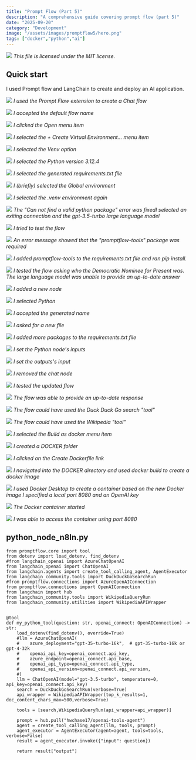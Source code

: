 ```yaml
---
title: "Prompt Flow (Part 5)"
description: "A comprehensive guide covering prompt flow (part 5)"
date: "2025-09-20"
category: "Development"
image: "/assets/images/promptflow5/hero.png"
tags: ["docker","python","ai"]
---
```


![](/assets/images/promptflow5/logo.svg)
*This file is licensed under the MIT license.*


## Quick start

I used Prompt flow and LangChain to create and deploy an AI application.

![](/assets/images/promptflow5/screenshot-2024-09-01-at-12.47.00pm-2136x767.png)
*I used the Prompt Flow extension to create a Chat flow*

![](/assets/images/promptflow5/screenshot-2024-09-01-at-12.47.10pm-2092x556.png)
*I accepted the default flow name*

![](/assets/images/promptflow5/screenshot-2024-09-01-at-12.47.39pm-2136x757.png)
*I clicked the Open menu item*

![](/assets/images/promptflow5/screenshot-2024-09-01-at-12.47.50pm-2136x495.png)
*I selected the + Create Virtual Environment... menu item*

![](/assets/images/promptflow5/screenshot-2024-09-01-at-12.47.58pm-2136x316.png)
*I selected the Venv option*

![](/assets/images/promptflow5/screenshot-2024-09-01-at-12.48.07pm-2136x368.png)
*I selected the Python version 3.12.4*

![](/assets/images/promptflow5/screenshot-2024-09-01-at-12.48.19pm-2136x316.png)
*I selected the generated requirements.txt file*

![](/assets/images/promptflow5/screenshot-2024-09-01-at-12.48.38pm-2136x353.png)
*I (briefly) selected the Global environment*

![](/assets/images/promptflow5/screenshot-2024-09-01-at-12.48.49pm-2136x408.png)
*I selected the .venv environment again*

![](/assets/images/promptflow5/screenshot-2024-09-01-at-12.49.26pm-2136x395.png)
*The "Can not find a valid python package" error was fixedI selected an exiting connection and the gpt-3.5-turbo large language model*

![](/assets/images/promptflow5/screenshot-2024-09-01-at-12.49.39pm-2136x307.png)
*I tried to test the flow*

![](/assets/images/promptflow5/screenshot-2024-09-01-at-12.50.02pm-2136x410.png)
*An error message showed that the "promptflow-tools" package was required*

![](/assets/images/promptflow5/screenshot-2024-09-01-at-12.50.42pm-2136x634.png)
*I added promptflow-tools to the requirements.txt file and ran pip install.*

![](/assets/images/promptflow5/screenshot-2024-09-01-at-1.43.39pm-1834x382.png)
*I tested the flow asking who the Democratic Nominee for Present was. The large language model was unable to provide an up-to-date answer*

![](/assets/images/promptflow5/screenshot-2024-09-01-at-12.55.55pm-2136x267.png)
*I added a new node*

![](/assets/images/promptflow5/screenshot-2024-09-01-at-12.56.05pm-2136x195.png)
*I selected Python*

![](/assets/images/promptflow5/screenshot-2024-09-01-at-12.56.20pm-2136x208.png)
*I accepted the generated name*

![](/assets/images/promptflow5/screenshot-2024-09-01-at-12.56.27pm-2136x167.png)
*I asked for a new file*

![](/assets/images/promptflow5/screenshot-2024-09-01-at-12.58.25pm-2136x585.png)
*I added more packages to the requirements.txt file*

![](/assets/images/promptflow5/screenshot-2024-09-01-at-12.59.51pm-2136x1005.png)
*I set the Python node's inputs*

![](/assets/images/promptflow5/screenshot-2024-09-01-at-1.00.29pm-2136x721.png)
*I set the outputs's input*

![](/assets/images/promptflow5/screenshot-2024-09-01-at-1.00.58pm-2136x684.png)
*I removed the chat node*

![](/assets/images/promptflow5/screenshot-2024-09-01-at-1.01.15pm-2136x691.png)
*I tested the updated flow*

![](/assets/images/promptflow5/screenshot-2024-09-01-at-1.52.40pm-1824x612.png)
*The flow was able to provide an up-to-date response*

![](/assets/images/promptflow5/screenshot-2024-09-01-at-1.54.14pm-2136x1123.png)
*The flow could have used the Duck Duck Go search "tool"*

![](/assets/images/promptflow5/screenshot-2024-09-01-at-2.16.21pm-2136x1124.png)
*The flow could have used the Wikipedia "tool"*

![](/assets/images/promptflow5/screenshot-2024-09-01-at-1.54.58pm-2136x290.png)
*I selected the Build as docker menu item*

![](/assets/images/promptflow5/screenshot-2024-09-01-at-1.55.39pm-1608x898.png)
*I created a DOCKER folder*

![](/assets/images/promptflow5/screenshot-2024-09-01-at-1.56.04pm-1928x516.png)
*I clicked on the Create Dockerfile link*

![](/assets/images/promptflow5/screenshot-2024-09-01-at-1.58.44pm-2060x958.png)
*I navigated into the DOCKER directory and used docker build to create a docker image*

![](/assets/images/promptflow5/screenshot-2024-09-01-at-2.00.43pm-2136x1164.png)
*I used Docker Desktop to create a container based on the new Docker image I specified a local port 8080 and an OpenAI key*

![](/assets/images/promptflow5/screenshot-2024-09-01-at-2.01.27pm-2136x1155.png)
*The Docker container started*

![](/assets/images/promptflow5/screenshot-2024-09-01-at-2.03.38pm-2102x1414.png)
*I was able to access the container using port 8080*


## python_node_n8ln.py

```text
from promptflow.core import tool
from dotenv import load_dotenv, find_dotenv
#from langchain_openai import AzureChatOpenAI
from langchain_openai import ChatOpenAI
from langchain.agents import create_tool_calling_agent, AgentExecutor
from langchain_community.tools import DuckDuckGoSearchRun
#from promptflow.connections import AzureOpenAIConnection
from promptflow.connections import OpenAIConnection
from langchain import hub
from langchain_community.tools import WikipediaQueryRun
from langchain_community.utilities import WikipediaAPIWrapper


@tool
def my_python_tool(question: str, openai_connect: OpenAIConnection) -> str:
    load_dotenv(find_dotenv(), override=True)
    #llm = AzureChatOpenAI(
    #    azure_deployment="gpt-35-turbo-16k",  # gpt-35-turbo-16k or gpt-4-32k
    #    openai_api_key=openai_connect.api_key,
    #    azure_endpoint=openai_connect.api_base,
    #    openai_api_type=openai_connect.api_type,
    #    openai_api_version=openai_connect.api_version,
    #)
    llm = ChatOpenAI(model="gpt-3.5-turbo", temperature=0, api_key=openai_connect.api_key)
    search = DuckDuckGoSearchRun(verbose=True)
    api_wrapper = WikipediaAPIWrapper(top_k_results=1, doc_content_chars_max=500,verbose=True)

    tools = [search,WikipediaQueryRun(api_wrapper=api_wrapper)]

    prompt = hub.pull("hwchase17/openai-tools-agent")
    agent = create_tool_calling_agent(llm, tools, prompt)
    agent_executor = AgentExecutor(agent=agent, tools=tools, verbose=False)
    result = agent_executor.invoke({"input": question})

    return result["output"]
```

